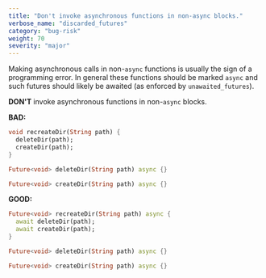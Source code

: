 ```yaml
---
title: "Don't invoke asynchronous functions in non-async blocks."
verbose_name: "discarded_futures"
category: "bug-risk"
weight: 70
severity: "major"
---
```

Making asynchronous calls in non-`async` functions is usually the sign of a
programming error.  In general these functions should be marked `async` and such
futures should likely be awaited (as enforced by `unawaited_futures`).

**DON'T** invoke asynchronous functions in non-`async` blocks.

**BAD:**
```dart
void recreateDir(String path) {
  deleteDir(path);
  createDir(path);
}

Future<void> deleteDir(String path) async {}

Future<void> createDir(String path) async {}
```

**GOOD:**
```dart
Future<void> recreateDir(String path) async {
  await deleteDir(path);
  await createDir(path);
}

Future<void> deleteDir(String path) async {}

Future<void> createDir(String path) async {}
```
